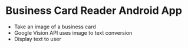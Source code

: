 # Business Card Reader Android App

<ul>
<li>Take an image of a business card</li>
<li>Google Vision API uses image to text conversion</li>
<li>Display text to user</li>
<ul>
